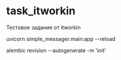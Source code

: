 # task_itworkin
Тестовое задание от itworkin

 uvicorn simple_messager.main:app --reload

  alembic revision --autogenerate -m 'init'
